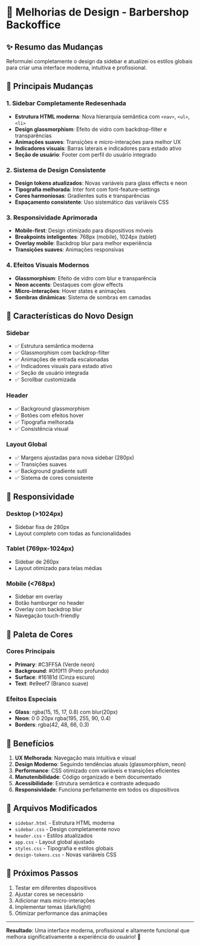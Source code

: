 # 🎨 Melhorias de Design - Barbershop Backoffice

## ✨ Resumo das Mudanças

Reformulei completamente o design da sidebar e atualizei os estilos globais para criar uma interface moderna, intuitiva e profissional.

## 🔄 Principais Mudanças

### 1. **Sidebar Completamente Redesenhada**
- **Estrutura HTML moderna**: Nova hierarquia semântica com `<nav>`, `<ul>`, `<li>`
- **Design glassmorphism**: Efeito de vidro com backdrop-filter e transparências
- **Animações suaves**: Transições e micro-interações para melhor UX
- **Indicadores visuais**: Barras laterais e indicadores para estado ativo
- **Seção de usuário**: Footer com perfil do usuário integrado

### 2. **Sistema de Design Consistente**
- **Design tokens atualizados**: Novas variáveis para glass effects e neon
- **Tipografia melhorada**: Inter font com font-feature-settings
- **Cores harmoniosas**: Gradientes sutis e transparências
- **Espaçamento consistente**: Uso sistemático das variáveis CSS

### 3. **Responsividade Aprimorada**
- **Mobile-first**: Design otimizado para dispositivos móveis
- **Breakpoints inteligentes**: 768px (mobile), 1024px (tablet)
- **Overlay mobile**: Backdrop blur para melhor experiência
- **Transições suaves**: Animações responsivas

### 4. **Efeitos Visuais Modernos**
- **Glassmorphism**: Efeito de vidro com blur e transparência
- **Neon accents**: Destaques com glow effects
- **Micro-interações**: Hover states e animações
- **Sombras dinâmicas**: Sistema de sombras em camadas

## 🎯 Características do Novo Design

### **Sidebar**
- ✅ Estrutura semântica moderna
- ✅ Glassmorphism com backdrop-filter
- ✅ Animações de entrada escalonadas
- ✅ Indicadores visuais para estado ativo
- ✅ Seção de usuário integrada
- ✅ Scrollbar customizada

### **Header**
- ✅ Background glassmorphism
- ✅ Botões com efeitos hover
- ✅ Tipografia melhorada
- ✅ Consistência visual

### **Layout Global**
- ✅ Margens ajustadas para nova sidebar (280px)
- ✅ Transições suaves
- ✅ Background gradiente sutil
- ✅ Sistema de cores consistente

## 📱 Responsividade

### **Desktop (>1024px)**
- Sidebar fixa de 280px
- Layout completo com todas as funcionalidades

### **Tablet (769px-1024px)**
- Sidebar de 260px
- Layout otimizado para telas médias

### **Mobile (<768px)**
- Sidebar em overlay
- Botão hamburger no header
- Overlay com backdrop blur
- Navegação touch-friendly

## 🎨 Paleta de Cores

### **Cores Principais**
- **Primary**: #C3FF5A (Verde neon)
- **Background**: #0f0f11 (Preto profundo)
- **Surface**: #16181d (Cinza escuro)
- **Text**: #e9eef7 (Branco suave)

### **Efeitos Especiais**
- **Glass**: rgba(15, 15, 17, 0.8) com blur(20px)
- **Neon**: 0 0 20px rgba(195, 255, 90, 0.4)
- **Borders**: rgba(42, 48, 66, 0.3)

## 🚀 Benefícios

1. **UX Melhorada**: Navegação mais intuitiva e visual
2. **Design Moderno**: Seguindo tendências atuais (glassmorphism, neon)
3. **Performance**: CSS otimizado com variáveis e transições eficientes
4. **Manutenibilidade**: Código organizado e bem documentado
5. **Acessibilidade**: Estrutura semântica e contraste adequado
6. **Responsividade**: Funciona perfeitamente em todos os dispositivos

## 🔧 Arquivos Modificados

- `sidebar.html` - Estrutura HTML moderna
- `sidebar.css` - Design completamente novo
- `header.css` - Estilos atualizados
- `app.css` - Layout global ajustado
- `styles.css` - Tipografia e estilos globais
- `design-tokens.css` - Novas variáveis CSS

## 🎯 Próximos Passos

1. Testar em diferentes dispositivos
2. Ajustar cores se necessário
3. Adicionar mais micro-interações
4. Implementar temas (dark/light)
5. Otimizar performance das animações

---

**Resultado**: Uma interface moderna, profissional e altamente funcional que melhora significativamente a experiência do usuário! 🎉
